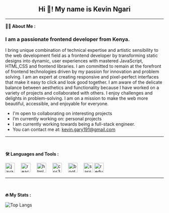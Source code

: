   <h2 align="center">Hi 👋! My name is Kevin Ngari</h2>
<hr>
<strong>👨‍💻 About Me :</strong>
<h3>I am a  passionate frontend developer from Kenya.</h3>
<p>I bring  unique combination of technical expertise and artistic sensibility to the web development field as a frontend developer by transforming static designs into dynamic, user experiences with mastered JavaScript, HTML,CSS and frontend libraries. I am committed to remain at the forefront of frontend technologies driven by my passion for innovation and problem solving. I am an expert at creating responsive and pixel-perfect interfaces that make it easy to click and look good together. I am aware of the delicate balance between aesthetics and functionality because I have worked on a variety of projects and collaborated with others. I enjoy challenges and delights in problem-solving. I am on a mission to make the web more beautiful, accessible, and enjoyable for everyone.</p>

<ul>
  <li> I'm open to collaborating on interesting projects</li>
  <li>I’m currently working on: personal projects</li>
  <li>I am currently working towards being a full-stack engineer.</li>
  <li>You can contact me at:  <a href="https://mail.google.com/">kevin.gary191@gmail.com</a></li>

    
</ul>

<hr>

<br>

<strong>🛠️ Languages and Tools :</strong>
<br>
<div align="left">
  <img src="https://cdn.jsdelivr.net/gh/devicons/devicon/icons/javascript/javascript-original.svg" height="30" alt="javascript logo"  />
  <img width="12" />
  <img src="https://cdn.jsdelivr.net/gh/devicons/devicon/icons/react/react-original.svg" height="30" alt="react logo"  />
  <img width="12" />
  <img src="https://cdn.jsdelivr.net/gh/devicons/devicon/icons/html5/html5-original.svg" height="30" alt="html5 logo"  />
  <img width="12" />
  <img src="https://cdn.jsdelivr.net/gh/devicons/devicon/icons/css3/css3-original.svg" height="30" alt="css3 logo"  />
  <img width="12" />
  <img src="https://cdn.jsdelivr.net/gh/devicons/devicon/icons/bootstrap/bootstrap-original.svg" height="30" alt="bootstrap logo"  />
  <img width="12" />
  <img src="https://cdn.jsdelivr.net/gh/devicons/devicon/icons/sass/sass-original.svg" height="30" alt="sass logo"  />
  <img src="https://cdn.jsdelivr.net/gh/devicons/devicon/icons/redux/redux-original.svg" height="30" alt="redux logo"  />
</div>
<hr>


<br>

<strong>🔥 My Stats :</strong>

<!---
[![GitHub Streak](https://streak-stats.demolab.com?user=ngarikev&theme=radical&card_width=467)](https://git.io/streak-stats)      <span>![Anurag's GitHub stats](https://github-readme-stats.vercel.app/api?username=ngarikev&show_icons=true&theme=radical&card_width=400)</span><span></span><br> -->

![Top Langs](https://github-readme-stats.vercel.app/api/top-langs/?username=ngarikev&theme=radical&layout=compact)

###



###
